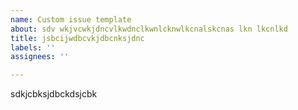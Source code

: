 ```yaml
---
name: Custom issue template
about: sdv wkjvcwkjdncvlkwdnclkwnlcknwlkcnalskcnas lkn lkcnlkd
title: jsbcijwdbcvkjdbcnksjdnc
labels: ''
assignees: ''

---
```


sdkjcbksjdbckdsjcbk

